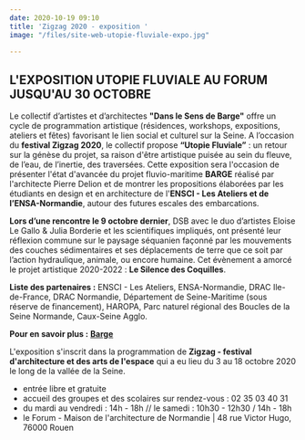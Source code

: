 ```yaml
---
date: 2020-10-19 09:10
title: 'Zigzag 2020 - exposition '
image: "/files/site-web-utopie-fluviale-expo.jpg"

---
```

## L'EXPOSITION UTOPIE FLUVIALE AU FORUM JUSQU'AU 30 OCTOBRE

Le collectif d’artistes et d’architectes **"Dans le Sens de Barge"** offre un cycle de programmation artistique (résidences, workshops, expositions, ateliers et fêtes) favorisant le lien social et culturel sur la Seine. A l’occasion du **festival Zigzag 2020**, le collectif propose **“Utopie Fluviale”** : un retour sur la génèse du projet, sa raison d'être artistique puisée au sein du fleuve, de l’eau, de l’inertie, des traversées. Cette exposition sera l'occasion de présenter l'état d'avancée du projet fluvio-maritime **BARGE** réalisé par l'architecte Pierre Delion et de montrer les propositions élaborées par les étudiants en design et en architecture de l'**ENSCI - Les Ateliers et de l’ENSA-Normandie**, autour des futures escales des embarcations.

**Lors d’une rencontre le 9 octobre dernier**, DSB avec le duo d’artistes Eloise Le Gallo & Julia Borderie et les scientifiques impliqués, ont présenté leur réflexion commune sur le paysage séquanien façonné par les mouvements des couches sédimentaires et ses déplacements de terre que ce soit par l’action hydraulique, animale, ou encore humaine. Cet évènement a amorcé le projet artistique 2020-2022 : **Le Silence des Coquilles**.

  
**Liste des partenaires :** ENSCI - Les Ateliers, ENSA-Normandie, DRAC Ile-de-France, DRAC Normandie, Département de Seine-Maritime (sous réserve de financement), HAROPA, Parc naturel régional des Boucles de la Seine Normande, Caux-Seine Agglo.

**Pour en savoir plus :** [**Barge**](https://barge.mobi/author/jameshbarge/)

L'exposition s'inscrit dans la programmation de **Zigzag - festival d'architecture et des arts de l'espace** qui a eu lieu du 3 au 18 octobre 2020 le long de la vallée de la Seine.

* entrée libre et gratuite
* accueil des groupes et des scolaires sur rendez-vous : 02 35 03 40 31
* du mardi au vendredi : 14h - 18h // le samedi : 10h30 - 12h30 / 14h - 18h
* le Forum - Maison de l'architecture de Normandie | 48 rue Victor Hugo, 76000 Rouen